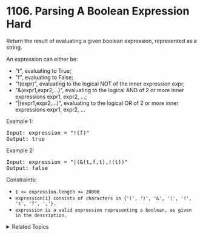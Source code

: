 # 1106. Parsing A Boolean Expression<br> Hard

Return the result of evaluating a given boolean expression, represented as a string.

An expression can either be:

- "t", evaluating to True;
- "f", evaluating to False;
- "!(expr)", evaluating to the logical NOT of the inner expression expr;
- "&(expr1,expr2,...)", evaluating to the logical AND of 2 or more inner expressions expr1, expr2, ...;
- "|(expr1,expr2,...)", evaluating to the logical OR of 2 or more inner expressions expr1, expr2, ...

Example 1:

<pre>
Input: expression = "!(f)"
Output: true
</pre>

Example 2:

<pre>
Input: expression = "|(&(t,f,t),!(t))"
Output: false
</pre>

Constraints:

- `1 <= expression.length <= 20000`
- `expression[i] consists of characters in {'(', ')', '&', '|', '!', 't', 'f', ','}.`
- `expression is a valid expression representing a boolean, as given in the description.`

<details>

<summary> Related Topics </summary>

-   `Stack`
-   `Recursion`

</details>
